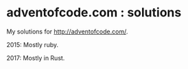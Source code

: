 # adventofcode.com : solutions
My solutions for http://adventofcode.com/.

2015: Mostly ruby.

2017: Mostly in Rust.
